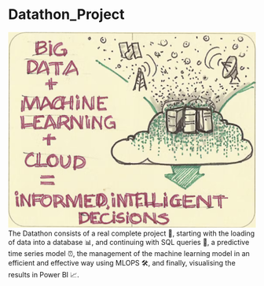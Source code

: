 # Datathon_Project
<img src="https://github.com/Guill3TR/Datathon_Project/blob/main/Readme%20Image.png" alt="Texto alternativo" width="600">
The Datathon consists of a real complete project 🚀, starting with the loading of data into a database 📊, and continuing with SQL queries 💾, a predictive time series model ⏰, the management of the machine learning model in an efficient and effective way using MLOPS 🛠️, and finally, visualising the results in Power BI 📈.
